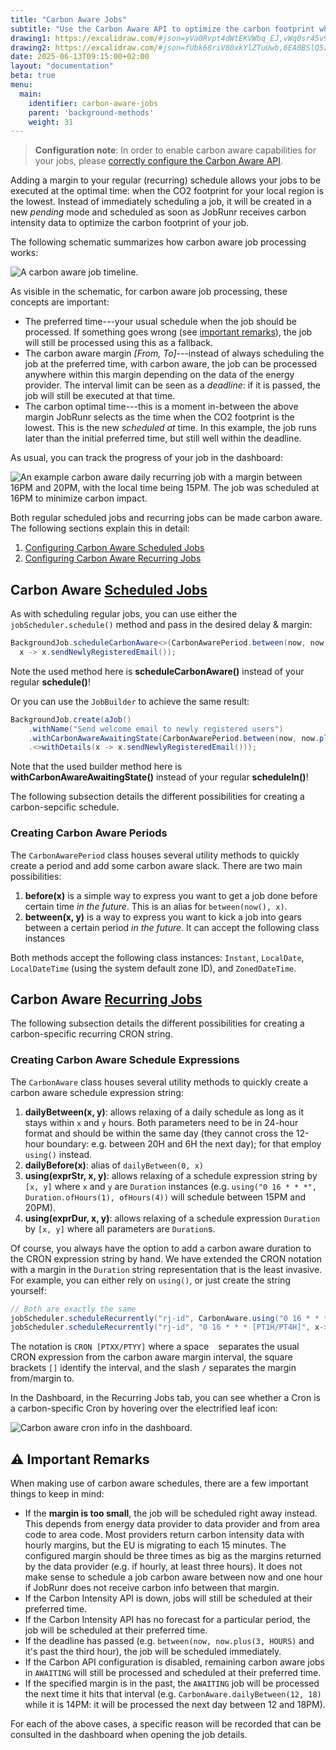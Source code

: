 ```yaml
---
title: "Carbon Aware Jobs"
subtitle: "Use the Carbon Aware API to optimize the carbon footprint when scheduling (recurring) jobs."
drawing1: https://excalidraw.com/#json=yVa0Rvpt4dWtEKVWbq_EJ,vWq0sr45v9nCOZZjDuGzfQ
drawing2: https://excalidraw.com/#json=fUbk68riV80xkYlZTuUwb,6EA0BSlQ5zdXLXGC8Z6ODQ
date: 2025-06-13T09:15:00+02:00
layout: "documentation"
beta: true
menu: 
  main: 
    identifier: carbon-aware-jobs
    parent: 'background-methods'
    weight: 31
---
```


> **Configuration note**: In order to enable carbon aware capabilities for your jobs, please [correctly configure the Carbon Aware API](/en/documentation/configuration/carbon-aware/).

Adding a margin to your regular (recurring) schedule allows your jobs to be executed at the optimal time: when the CO2 footprint for your local region is the lowest. Instead of immediately scheduling a job, it will be created in a new _pending_ mode and scheduled as soon as JobRunr receives carbon intensity data to optimize the carbon footprint of your job. 

The following schematic summarizes how carbon aware job processing works:

![](/documentation/carbon-schematic.png "A carbon aware job timeline.")

As visible in the schematic, for carbon aware job processing, these concepts are important:

- The preferred time---your usual schedule when the job should be processed. If something goes wrong (see [important remarks](#-important-remarks)), the job will still be processed using this as a fallback.
- The carbon aware margin _\[From, To\]_---instead of always scheduling the job at the preferred time, with carbon aware, the job can be processed anywhere within this margin depending on the data of the energy provider. The interval limit can be seen as a _deadline_: if it is passed, the job will still be executed at that time.
- The carbon optimal time---this is a moment in-between the above margin JobRunr selects as the time when the CO2 footprint is the lowest. This is the new _scheduled at_ time. In this example, the job runs later than the initial preferred time, but still well within the deadline.

As usual, you can track the progress of your job in the dashboard:

![](/documentation/carbon-aware-job-scheduled-to-minimize-carbon-impact.png "An example carbon aware daily recurring job with a margin between 16PM and 20PM, with the local time being 15PM. The job was scheduled at 16PM to minimize carbon impact.")

Both regular scheduled jobs and recurring jobs can be made carbon aware. The following sections explain this in detail:

1. [Configuring Carbon Aware Scheduled Jobs](#carbon-aware-scheduled-jobsendocumentationbackground-methodsscheduling-jobs)
2. [Configuring Carbon Aware Recurring Jobs](#carbon-aware-recurring-jobsendocumentationbackground-methodsrecurring-jobs)

## Carbon Aware [Scheduled Jobs](/en/documentation/background-methods/scheduling-jobs/)

As with scheduling regular jobs, you can use either the `jobScheduler.schedule()` method and pass in the desired delay & margin:

```java
BackgroundJob.scheduleCarbonAware<>(CarbonAwarePeriod.between(now, now.plus(5, HOURS)), 
  x -> x.sendNewlyRegisteredEmail());
```

Note the used method here is **scheduleCarbonAware()** instead of your regular **schedule()**!

Or you can use the `JobBuilder` to achieve the same result:

```java
BackgroundJob.create(aJob()
    .withName("Send welcome email to newly registered users")
    .withCarbonAwareAwaitingState(CarbonAwarePeriod.between(now, now.plus(5, HOURS)))
    .<>withDetails(x -> x.sendNewlyRegisteredEmail()));
```

Note that the used builder method here is **withCarbonAwareAwaitingState()** instead of your regular **scheduleIn()**!

The following subsection details the different possibilities for creating a carbon-sepcific schedule.

### Creating Carbon Aware Periods

The `CarbonAwarePeriod` class houses several utility methods to quickly create a period and add some carbon aware slack. There are two main possibilities:

1. **before(x)** is a simple way to express you want to get a job done before certain time _in the future_. This is an alias for `between(now(), x)`. 
2. **between(x, y)** is a way to express you want to kick a job into gears between a certain period _in the future_. It can accept the following class instances

Both methods accept the following class instances: `Instant`, `LocalDate`, `LocalDateTime` (using the system default zone ID), and `ZonedDateTime`. 

## Carbon Aware [Recurring Jobs](/en/documentation/background-methods/recurring-jobs/)

The following subsection details the different possibilities for creating a carbon-specific recurring CRON string.

### Creating Carbon Aware Schedule Expressions

The `CarbonAware` class houses several utility methods to quickly create a carbon aware schedule expression string:

1. **dailyBetween(x, y)**: allows relaxing of a daily schedule as long as it stays within `x` and `y` hours. Both parameters need to be in 24-hour format and should be within the same day (they cannot cross the 12-hour boundary: e.g. between 20H and 6H the next day); for that employ `using()` instead. 
2. **dailyBefore(x)**: alias of `dailyBetween(0, x)`
3. **using(exprStr, x, y)**: allows relaxing of a schedule expression string by `[x, y]` where `x` and `y` are `Duration` instances (e.g. `using("0 16 * * *", Duration.ofHours(1), ofHours(4))` will schedule between 15PM and 20PM). 
4. **using(exprDur, x, y)**: allows relaxing of a schedule expression `Duration` by `[x, y]` where all parameters are `Duration`s.

Of course, you always have the option to add a carbon aware duration to the CRON expression string by hand. We have extended the CRON notation with a margin in the `Duration` string representation that is the least invasive. For example, you can either rely on `using()`, or just create the string yourself:

```java
// Both are exactly the same
jobScheduler.scheduleRecurrently("rj-id", CarbonAware.using("0 16 * * *", Duration.ofHours(1), ofHours(4)), x->doWork())
jobScheduler.scheduleRecurrently("rj-id", "0 16 * * * [PT1H/PT4H]", x->doWork())
```

The notation is `CRON [PTXX/PTYY]` where a space ` ` separates the usual CRON expression from the carbon aware margin interval, the square brackets `[]` identify the interval, and the slash `/` separates the margin from/margin to.

In the Dashboard, in the Recurring Jobs tab, you can see whether a Cron is a carbon-specific Cron by hovering over the electrified leaf icon:

![](/documentation/carbon-aware-recurring-job-in-dashboard.png "Carbon aware cron info in the dashboard.")


## ⚠️ Important Remarks

When making use of carbon aware schedules, there are a few important things to keep in mind:

- If the **margin is too small**, the job will be scheduled right away instead. This depends from energy data provider to data provider and from area code to area code. Most providers return carbon intensity data with hourly margins, but the EU is migrating to each 15 minutes. The configured margin should be three times as big as the margins returned by the data provider (e.g. if hourly, at least three hours). It does not make sense to schedule a job carbon aware between now and one hour if JobRunr does not receive carbon info between that margin. 
- If the Carbon Intensity API is down, jobs will still be scheduled at their preferred time.
- If the Carbon Intensity API has no forecast for a particular period, the job will be scheduled at their preferred time.
- If the deadline has passed (e.g. `between(now, now.plus(3, HOURS)` and it's past the third hour), the job will be scheduled immediately.
- If the Carbon API configuration is disabled, remaining carbon aware jobs in `AWAITING` will still be processed and scheduled at their preferred time. 
- If the specified margin is in the past, the `AWAITING` job will be processed the next time it hits that interval (e.g. `CarbonAware.dailyBetween(12, 18)` while it is 14PM: it will be processed the next day between 12 and 18PM). 

For each of the above cases, a specific reason will be recorded that can be consulted in the dashboard when opening the job details. 
